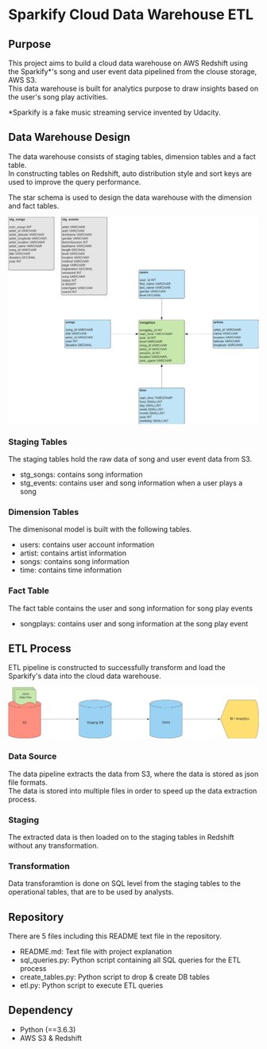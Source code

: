 # Sparkify Cloud Data Warehouse ETL

## Purpose 
This project aims to build a cloud data warehouse on AWS Redshift using the Sparkify\*'s song and user event data pipelined from the clouse storage, AWS S3. <br>
This data warehouse is built for analytics purpose to draw insights based on the user's song play activities.

\*Sparkify is a fake music streaming service invented by Udacity.


## Data Warehouse Design 
The data warehouse consists of staging tables, dimension tables and a fact table. <br>
In constructing tables on Redshift, auto distribution style and sort keys are used to improve the query performance. 

The star schema is used to design the data warehouse with the dimension and fact tables.

![DB_Schema](db_schema.png)

### Staging Tables
The staging tables hold the raw data of song and user event data from S3. 

- stg_songs: contains song information
- stg_events: contains user and song information when a user plays a song

### Dimension Tables
The dimenisonal model is built with the following tables.

- users: contains user account information
- artist: contains artist information
- songs: contains song information
- time: contains time information

### Fact Table
The fact table contains the user and song information for song play events

- songplays: contains user and song information at the song play event


## ETL Process
ETL pipeline is constructed to successfully transform and load the Sparkify's data into the cloud data warehouse. 

![ETL_Diagram](etl_diagram.png)

### Data Source
The data pipeline extracts the data from S3, where the data is stored as json file formats. <br>
The data is stored into multiple files in order to speed up the data extraction process. 

### Staging
The extracted data is then loaded on to the staging tables in Redshift without any transformation.

### Transformation
Data transforamtion is done on SQL level from the staging tables to the operational tables, that are
to be used by analysts. 


## Repository
There are 5 files including this README text file in the repository.
- README.md: Text file with project explanation
- sql_queries.py: Python script containing all SQL queries for the ETL process
- create_tables.py: Python script to drop & create DB tables
- etl.py: Python script to execute ETL queries

## Dependency
- Python (==3.6.3)
- AWS S3 & Redshift
